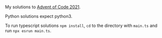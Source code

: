 My solutions to [Advent of Code 2021](https://adventofcode.com/2021).

Python solutions expect python3.

To run typescript solutions `npm install`, `cd` to the directory with `main.ts` and run `npx esrun main.ts`.
